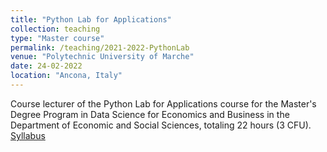 ```yaml
---
title: "Python Lab for Applications"
collection: teaching
type: "Master course"
permalink: /teaching/2021-2022-PythonLab
venue: "Polytechnic University of Marche"
date: 24-02-2022
location: "Ancona, Italy"
---
```

Course lecturer of the Python Lab for Applications course for the Master's Degree Program in Data Science for Economics and Business in the Department of Economic and Social Sciences, totaling 22 hours (3 CFU).
[Syllabus](https://lucav48.github.io/files/PythonLabSyllabus.pdf)